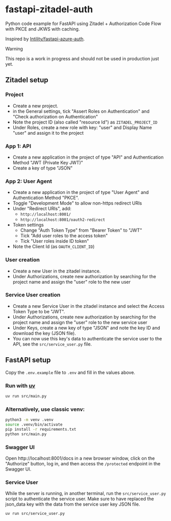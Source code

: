 # fastapi-zitadel-auth

Python code example for FastAPI using Zitadel + Authorization Code Flow with PKCE and JKWS with caching.

Inspired by [Intility/fastapi-azure-auth](https://github.com/Intility/fastapi-azure-auth).

> [!WARNING]
> This repo is a work in progress and should not be used in production just yet.

## Zitadel setup

### Project
* Create a new project. 
* in the General settings, tick "Assert Roles on Authentication" and "Check authorization on Authentication"
* Note the project ID (also called "resource Id") as `ZITADEL_PROJECT_ID`
* Under Roles, create a new role with key: "user" and Display Name "user" and assign it to the project

### App 1: API
* Create a new application in the project of type "API" and Authentication Method "JWT (Private Key JWT)"
* Create a key of type "JSON"

### App 2: User Agent
* Create a new application in the project of type "User Agent" and Authentication Method "PKCE".
* Toggle "Development Mode" to allow non-https redirect URIs
* Under "Redirect URIs", add:
  * `http://localhost:8001/`
  * `http://localhost:8001/oauth2-redirect`
* Token settings
  * Change "Auth Token Type" from "Bearer Token" to "JWT"
  * Tick "Add user roles to the access token"
  * Tick "User roles inside ID token"
* Note the Client Id (as `OAUTH_CLIENT_ID`)

### User creation
* Create a new User in the zitadel instance.
* Under Authorizations, create new authorization by searching for the project name and assign the "user" role to the new user


### Service User creation
* Create a new Service User in the zitadel instance and select the Access Token Type to be "JWT".
* Under Authorizations, create new authorization by searching for the project name and assign the "user" role to the new service user
* Under Keys, create a new key of type "JSON" and note the key ID and download the key (JSON file).
* You can now use this key's data to authenticate the service user to the API, 
see the `src/service_user.py` file.


## FastAPI setup

Copy the `.env.example` file to `.env` and fill in the values above.

### Run with [uv](https://docs.astral.sh/uv/)

```bash
uv run src/main.py
```

### Alternatively, use classic venv:

```bash
python3 -m venv .venv
source .venv/bin/activate
pip install -r requirements.txt
python src/main.py
```

### Swagger UI

Open http://localhost:8001/docs in a new browser window, click on the "Authorize" button, 
log in, and then access the `/protected` endpoint in the Swagger UI.


### Service User

While the server is running, in another terminal, run the `src/service_user.py` script to authenticate the service user.
Make sure to have replaced the json_data key with the data from the service user key JSON file.

```bash
uv run src/service_user.py
```

